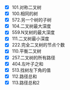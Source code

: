 - [x] 101.对称二叉树
- [x] 100.相同的树
- [x] 572.另一个树的子树
- [x] 104.二叉树最大深度
- [x] 559.N叉树的最大深度
- [x] 111.二叉树最小深度
- [x] 222.完全二叉树的节点个数
- [x] 110.平衡二叉树
- [x] 257.二叉树的所有路径
- [x] 404.左叶子之和
- [x] 513.找树左下角的值
- [x] 112.路径总和
- [x] 113.路径总和2
